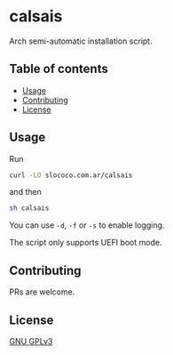 # calsais

Arch semi-automatic installation script.

## Table of contents
  - [Usage <a name="usage"></a>](#usage-)
  - [Contributing <a name="contributing"></a>](#contributing-)
  - [License <a name="license"></a>](#license-)

## Usage <a name="usage"></a>

Run

```bash
curl -LO slococo.com.ar/calsais
```

and then

```bash
sh calsais
```

You can use `-d`, `-f` or `-s` to enable logging.

The script only supports UEFI boot mode.

## Contributing <a name="contributing"></a>
PRs are welcome.

## License <a name="license"></a>
[GNU GPLv3](https://raw.githubusercontent.com/santilococo/calsais/master/LICENSE.md)
